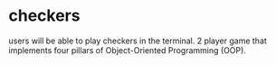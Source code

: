 # checkers
users will be able to play checkers in the terminal. 2 player game that implements four pillars of Object-Oriented Programming (OOP).
